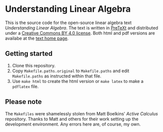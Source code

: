 # Understanding Linear Algebra

This is the source code for the open-source linear algebra text
*Understanding Linear Algebra*.  The text is written in
[PreTeXt](https://mathbook.pugetsound.edu/) and distributed under a
[Creative Commons BY 4.0 license](https://creativecommons.org/licenses/by/4.0/).
Both html and pdf versions are
availabe at the [text home page](http://gvsu.edu/s/0Ck).

## Getting started

1.  Clone this repository.
2.  Copy `Makefile.paths.original` to `Makefile.paths` and edit
`Makefile.paths` as instructed within that file. 
3.  Use `make html` to create the html version or `make latex` to make
a `pdflatex` file.

## Please note

The `Makefiles` were shamelessly stolen from Matt Boelkins' *Active
Calculus* repository.  Thanks to Matt and others for their work
setting up the development environment.  Any errors here are, of
course, my own.